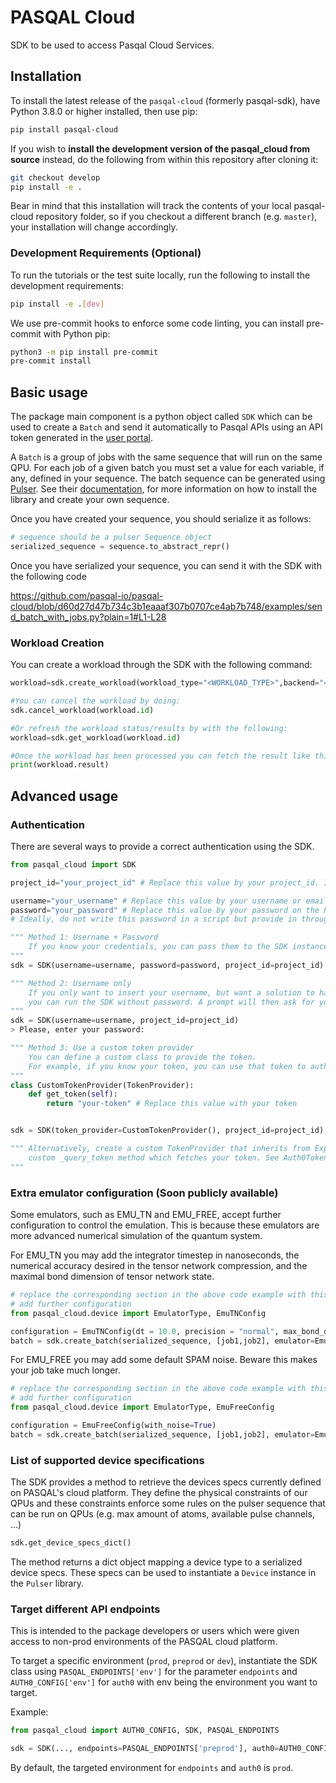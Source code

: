 # PASQAL Cloud

SDK to be used to access Pasqal Cloud Services.

## Installation

To install the latest release of the `pasqal-cloud` (formerly pasqal-sdk), have Python 3.8.0 or higher installed, then use pip:

```bash
pip install pasqal-cloud
```

If you wish to **install the development version of the pasqal_cloud from source** instead, do the following from within this repository after cloning it:

```bash
git checkout develop
pip install -e .
```

Bear in mind that this installation will track the contents of your local
pasqal-cloud repository folder, so if you checkout a different branch (e.g. `master`),
your installation will change accordingly.

### Development Requirements (Optional)

To run the tutorials or the test suite locally, run the following to install the development requirements:

```bash
pip install -e .[dev]
```

We use pre-commit hooks to enforce some code linting, you can install pre-commit with Python pip:
```bash
python3 -m pip install pre-commit
pre-commit install
```

## Basic usage

The package main component is a python object called `SDK` which can be used to create a `Batch` and send it automatically
to Pasqal APIs using an API token generated in the [user portal](https://portal.pasqal.cloud).

A `Batch` is a group of jobs with the same sequence that will run on the same QPU. For each job of a given batch you must set a value for each variable, if any, defined in your sequence.
The batch sequence can be generated using [Pulser](https://github.com/pasqal-io/Pulser). See their [documentation](https://pulser.readthedocs.io/en/stable/),
for more information on how to install the library and create your own sequence.

Once you have created your sequence, you should serialize it as follows:

```python
# sequence should be a pulser Sequence object
serialized_sequence = sequence.to_abstract_repr()
```

Once you have serialized your sequence, you can send it with the SDK with the following code

https://github.com/pasqal-io/pasqal-cloud/blob/d60d27d47b734c3b1eaaaf307b0707ce4ab7b748/examples/send_batch_with_jobs.py?plain=1#L1-L28

<script src="https://emgithub.com/embed-v2.js?target=https%3A%2F%2Fgithub.com%2Fpasqal-io%2Fpasqal-cloud%2Fblob%2Fmv%2Fdocusaurus-mr%2Fexamples%2Fsend_batch_with_jobs.py&style=default&type=code&showBorder=on&showLineNumbers=on&showFileMeta=on&showFullPath=on&showCopy=on"></script>

### Workload Creation

You can create a workload through the SDK with the following command:
```python
workload=sdk.create_workload(workload_type="<WORKLOAD_TYPE>",backend="<BACKEND>",config={"config_param_1":"value"})

#You can cancel the workload by doing:
sdk.cancel_workload(workload.id)

#Or refresh the workload status/results by with the following:
workload=sdk.get_workload(workload.id)

#Once the workload has been processed you can fetch the result like this:
print(workload.result)
```


## Advanced usage

### Authentication

There are several ways to provide a correct authentication using the SDK.

```python
from pasqal_cloud import SDK

project_id="your_project_id" # Replace this value by your project_id. It can be found on the user portal under the name "group_id". "Groups" have recently been renamed to "projects" and frontend is currently being updated accordingly.

username="your_username" # Replace this value by your username or email on the PASQAL platform.
password="your_password" # Replace this value by your password on the PASQAL platform.
# Ideally, do not write this password in a script but provide in through the command-line or as a secret environment variable.

""" Method 1: Username + Password
    If you know your credentials, you can pass them to the SDK instance on creation.
"""
sdk = SDK(username=username, password=password, project_id=project_id)

""" Method 2: Username only
    If you only want to insert your username, but want a solution to have your password being secret
    you can run the SDK without password. A prompt will then ask for your password
"""
sdk = SDK(username=username, project_id=project_id)
> Please, enter your password:

""" Method 3: Use a custom token provider
    You can define a custom class to provide the token.
    For example, if you know your token, you can use that token to authenticate directly to our APIs as follows.
"""
class CustomTokenProvider(TokenProvider):
    def get_token(self):
        return "your-token" # Replace this value with your token


sdk = SDK(token_provider=CustomTokenProvider(), project_id=project_id)

""" Alternatively, create a custom TokenProvider that inherits from ExpiringTokenProvider. You should define a
    custom _query_token method which fetches your token. See Auth0TokenProvider implementation for an example.
"""
```

### Extra emulator configuration (Soon publicly available)

Some emulators, such as EMU_TN and EMU_FREE, accept further configuration to control the emulation.
This is because these emulators are more advanced numerical simulation of the quantum system.

For EMU_TN you may add the integrator timestep in nanoseconds, the numerical accuracy desired in the tensor network compression, and the maximal bond dimension of tensor network state.

```python
# replace the corresponding section in the above code example with this to
# add further configuration
from pasqal_cloud.device import EmulatorType, EmuTNConfig

configuration = EmuTNConfig(dt = 10.0, precision = "normal", max_bond_dim = 100)
batch = sdk.create_batch(serialized_sequence, [job1,job2], emulator=EmulatorType.EMU_TN, configuration=configuration)
```

For EMU_FREE you may add some default SPAM noise. Beware this makes your job take much longer.

```python
# replace the corresponding section in the above code example with this to
# add further configuration
from pasqal_cloud.device import EmulatorType, EmuFreeConfig

configuration = EmuFreeConfig(with_noise=True)
batch = sdk.create_batch(serialized_sequence, [job1,job2], emulator=EmulatorType.EMU_FREE, configuration=configuration)
```

### List of supported device specifications

The SDK provides a method to retrieve the devices specs currently defined on PASQAL's cloud platform.
They define the physical constraints of our QPUs and these constraints enforce some rules on
the pulser sequence that can be run on QPUs (e.g. max amount of atoms, available pulse channels, ...)

```python
sdk.get_device_specs_dict()
```

The method returns a dict object mapping a device type to a serialized device specs. These specs can be used
to instantiate a `Device` instance in the `Pulser` library.

### Target different API endpoints

This is intended to the package developers or users which were given access to non-prod
environments of the PASQAL cloud platform.

To target a specific environment (`prod`, `preprod` or `dev`), instantiate the SDK class using
`PASQAL_ENDPOINTS['env']` for the parameter `endpoints` and `AUTH0_CONFIG['env']` for
`auth0` with env being the environment you want to target.

Example:

```python
from pasqal_cloud import AUTH0_CONFIG, SDK, PASQAL_ENDPOINTS

sdk = SDK(..., endpoints=PASQAL_ENDPOINTS['preprod'], auth0=AUTH0_CONFIG['preprod'])
```

By default, the targeted environment for `endpoints` and `auth0` is `prod`.
